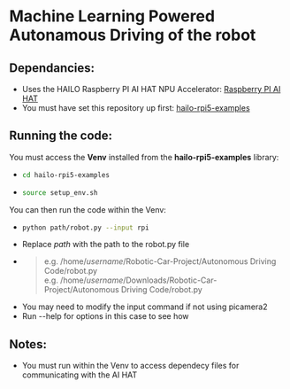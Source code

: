 # Machine Learning Powered Autonamous Driving of the robot  

## Dependancies:  
- Uses the HAILO Raspberry PI AI HAT NPU Accelerator: [Raspberry PI AI HAT](https://www.raspberrypi.com/products/ai-hat/)  
- You must have set this repository up first: [hailo-rpi5-examples](https://github.com/hailo-ai/hailo-rpi5-examples) 

## Running the code:  
You must access the **Venv** installed from the **hailo-rpi5-examples** library:
- ```bash
  cd hailo-rpi5-examples
  ```
- ```bash
  source setup_env.sh
  ```

You can then run the code within the Venv:
- ```bash
  python path/robot.py --input rpi
  ```
- Replace *path* with the path to the robot.py file
- >e.g. /home/*username*/Robotic-Car-Project/Autonomous Driving Code/robot.py  
  >e.g. /home/*username*/Downloads/Robotic-Car-Project/Autonomous Driving Code/robot.py  
- You may need to modify the input command if not using picamera2
- Run --help for options in this case to see how

## Notes:
- You must run within the Venv to access dependecy files for communicating with the AI HAT

